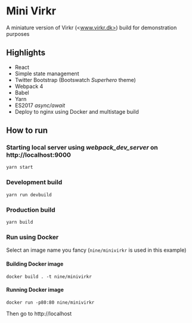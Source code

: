 # Mini Virkr

A miniature version of Virkr (<www.virkr.dk>) build for demonstration purposes

## Highlights
* React
* Simple state management
* Twitter Bootstrap (Bootswatch _Superhero_ theme)
* Webpack 4
* Babel
* Yarn
* ES2017 _async/await_
* Deploy to nginx using Docker and multistage build

## How to run

### Starting local server using _webpack_dev_server_ on http://localhost:9000
    yarn start

### Development build
    yarn run devbuild

### Production build
    yarn build

### Run using Docker
Select an image name you fancy (`nine/minivirkr` is used in this example)

#### Building Docker image
    docker build . -t nine/minivirkr

#### Running Docker image
    docker run -p80:80 nine/minivirkr

Then go to http://localhost
